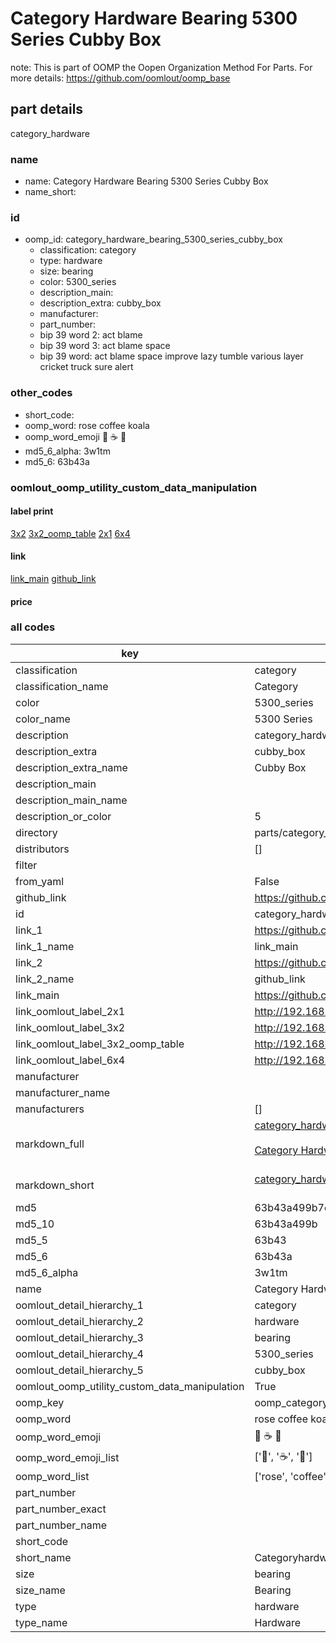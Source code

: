 # Category Hardware Bearing 5300 Series Cubby Box  

note: This is part of OOMP the Oopen Organization Method For Parts. For more details: https://github.com/oomlout/oomp_base

##  part details



category_hardware

### name
* name: Category Hardware Bearing 5300 Series Cubby Box
* name_short: 
### id
* oomp_id: category_hardware_bearing_5300_series_cubby_box
  * classification: category
  * type: hardware
  * size: bearing
  * color: 5300_series
  * description_main: 
  * description_extra: cubby_box
  * manufacturer: 
  * part_number: 
  * bip 39 word 2: act blame
  * bip 39 word 3: act blame space
  * bip 39 word: act blame space improve lazy tumble various layer cricket truck sure alert

### other_codes
* short_code: 
* oomp_word: rose coffee koala
* oomp_word_emoji :rose: :coffee: :koala:
* md5_6_alpha: 3w1tm
* md5_6: 63b43a






### oomlout_oomp_utility_custom_data_manipulation
#### label print
[3x2](http://192.168.1.245:1112/?label=oomp%203w1tm)
[3x2_oomp_table](http://192.168.1.107:1112/?label=oomp%203w1tm)
[2x1](http://192.168.1.242:1112/?label=oomp%203w1tm)
[6x4](http://192.168.1.55:1112/?label=oomp%203w1tm)    

#### link

[link_main](https://github.com/oomlout/oomlout_oomp_current_version_messy/tree/main/parts/category_hardware_bearing_5300_series_cubby_box) [github_link](https://github.com/oomlout/oomlout_oomp_part_src/tree/main/parts/category_hardware_bearing_5300_series_cubby_box)                             

#### price







### all codes 
| key | value |  
| --- | --- |  
| classification | category |  
| classification_name | Category |  
| color | 5300_series |  
| color_name | 5300 Series |  
| description | category_hardware |  
| description_extra | cubby_box |  
| description_extra_name | Cubby Box |  
| description_main |  |  
| description_main_name |  |  
| description_or_color | 5  |  
| directory | parts/category_hardware_bearing_5300_series_cubby_box |  
| distributors | [] |  
| filter |  |  
| from_yaml | False |  
| github_link | https://github.com/oomlout/oomlout_oomp_part_src/tree/main/parts/category_hardware_bearing_5300_series_cubby_box |  
| id | category_hardware_bearing_5300_series_cubby_box |  
| link_1 | https://github.com/oomlout/oomlout_oomp_current_version_messy/tree/main/parts/category_hardware_bearing_5300_series_cubby_box |  
| link_1_name | link_main |  
| link_2 | https://github.com/oomlout/oomlout_oomp_part_src/tree/main/parts/category_hardware_bearing_5300_series_cubby_box |  
| link_2_name | github_link |  
| link_main | https://github.com/oomlout/oomlout_oomp_current_version_messy/tree/main/parts/category_hardware_bearing_5300_series_cubby_box |  
| link_oomlout_label_2x1 | http://192.168.1.242:1112/?label=oomp%203w1tm |  
| link_oomlout_label_3x2 | http://192.168.1.245:1112/?label=oomp%203w1tm |  
| link_oomlout_label_3x2_oomp_table | http://192.168.1.107:1112/?label=oomp%203w1tm |  
| link_oomlout_label_6x4 | http://192.168.1.55:1112/?label=oomp%203w1tm |  
| manufacturer |  |  
| manufacturer_name |  |  
| manufacturers | [] |  
| markdown_full | [category_hardware_bearing_5300_series_cubby_box](https://github.com/oomlout/oomlout_oomp_current_version_messy/tree/main/parts/category_hardware_bearing_5300_series_cubby_box)<br>[](https://github.com/oomlout/oomlout_oomp_current_version_messy/tree/main/parts/category_hardware_bearing_5300_series_cubby_box)<br>[Category Hardware Bearing 5300 Series Cubby Box](https://github.com/oomlout/oomlout_oomp_current_version_messy/tree/main/parts/category_hardware_bearing_5300_series_cubby_box)<br><br> |  
| markdown_short | [category_hardware_bearing_5300_series_cubby_box](https://github.com/oomlout/oomlout_oomp_current_version_messy/tree/main/parts/category_hardware_bearing_5300_series_cubby_box)<br><br> |  
| md5 | 63b43a499b7e5e33a93f3721a085c813 |  
| md5_10 | 63b43a499b |  
| md5_5 | 63b43 |  
| md5_6 | 63b43a |  
| md5_6_alpha | 3w1tm |  
| name | Category Hardware Bearing 5300 Series Cubby Box |  
| oomlout_detail_hierarchy_1 | category |  
| oomlout_detail_hierarchy_2 | hardware |  
| oomlout_detail_hierarchy_3 | bearing |  
| oomlout_detail_hierarchy_4 | 5300_series |  
| oomlout_detail_hierarchy_5 | cubby_box |  
| oomlout_oomp_utility_custom_data_manipulation | True |  
| oomp_key | oomp_category_hardware_bearing_5300_series_cubby_box |  
| oomp_word | rose coffee koala |  
| oomp_word_emoji | :rose: :coffee: :koala: |  
| oomp_word_emoji_list | [':rose:', ':coffee:', ':koala:'] |  
| oomp_word_list | ['rose', 'coffee', 'koala'] |  
| part_number |  |  
| part_number_exact |  |  
| part_number_name |  |  
| short_code |  |  
| short_name | Categoryhardware |  
| size | bearing |  
| size_name | Bearing |  
| type | hardware |  
| type_name | Hardware |  
